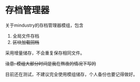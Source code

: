 # 存档管理器

关于mindustry的存档管理器模组，包含
1. 全局文件存档
2. ~~区块加载回档~~

采用增量储存，不会重复保存相同文件。

~~注意: 模组大部分时间是我在熬夜的情况下写的~~

目前还在测试，不建议完全使用模组储存，个人备份也要记得做好。
